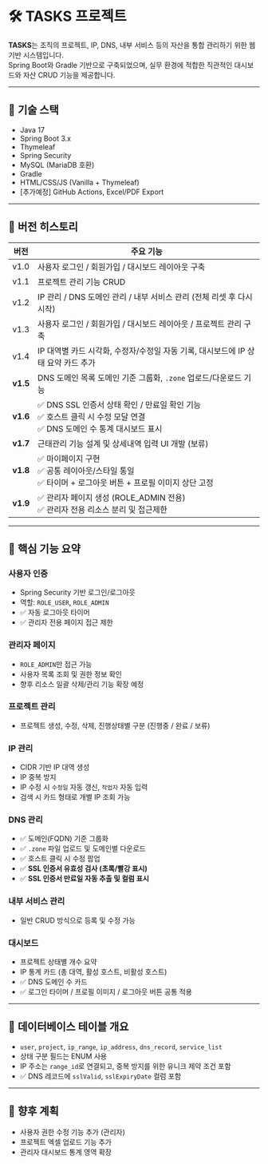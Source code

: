 # 🛠 TASKS 프로젝트

**TASKS**는 조직의 프로젝트, IP, DNS, 내부 서비스 등의 자산을 통합 관리하기 위한 웹 기반 시스템입니다.  
Spring Boot와 Gradle 기반으로 구축되었으며, 실무 환경에 적합한 직관적인 대시보드와 자산 CRUD 기능을 제공합니다.

---

## 🚀 기술 스택

- Java 17
- Spring Boot 3.x
- Thymeleaf
- Spring Security
- MySQL (MariaDB 호환)
- Gradle
- HTML/CSS/JS (Vanilla + Thymeleaf)
- [추가예정] GitHub Actions, Excel/PDF Export

---

## 📌 버전 히스토리

| 버전 | 주요 기능 |
|------|-----------|
| v1.0 | 사용자 로그인 / 회원가입 / 대시보드 레이아웃 구축 |
| v1.1 | 프로젝트 관리 기능 CRUD |
| v1.2 | IP 관리 / DNS 도메인 관리 / 내부 서비스 관리 (전체 리셋 후 다시시작) |
| v1.3 | 사용자 로그인 / 회원가입 / 대시보드 레이아웃 / 프로젝트 관리 구축 |
| v1.4 | IP 대역별 카드 시각화, 수정자/수정일 자동 기록, 대시보드에 IP 상태 요약 카드 추가 |
| **v1.5** | DNS 도메인 목록 도메인 기준 그룹화, `.zone` 업로드/다운로드 기능 |
| **v1.6** | ✅ DNS SSL 인증서 상태 확인 / 만료일 확인 기능<br>✅ 호스트 클릭 시 수정 모달 연결<br>✅ DNS 도메인 수 통계 대시보드 표시 |
| **v1.7** | 근태관리 기능 설계 및 상세내역 입력 UI 개발 (보류) |
| **v1.8** | ✅ 마이페이지 구현<br>✅ 공통 레이아웃/스타일 통일<br>✅ 타이머 + 로그아웃 버튼 + 프로필 이미지 상단 고정 |
| **v1.9** | ✅ 관리자 페이지 생성 (ROLE_ADMIN 전용)<br>✅ 관리자 전용 리소스 분리 및 접근제한 |

---

## 🔑 핵심 기능 요약

### 사용자 인증
- Spring Security 기반 로그인/로그아웃
- 역할: `ROLE_USER`, `ROLE_ADMIN`
- ✅ 자동 로그아웃 타이머
- ✅ 관리자 전용 페이지 접근 제한

### 관리자 페이지
- `ROLE_ADMIN`만 접근 가능
- 사용자 목록 조회 및 권한 정보 확인
- 향후 리소스 일괄 삭제/관리 기능 확장 예정

### 프로젝트 관리
- 프로젝트 생성, 수정, 삭제, 진행상태별 구분 (진행중 / 완료 / 보류)

### IP 관리
- CIDR 기반 IP 대역 생성
- IP 중복 방지
- IP 수정 시 `수정일` 자동 갱신, `작업자` 자동 입력
- 검색 시 카드 형태로 개별 IP 조회 가능

### DNS 관리
- ✅ 도메인(FQDN) 기준 그룹화
- ✅ `.zone` 파일 업로드 및 도메인별 다운로드
- ✅ 호스트 클릭 시 수정 팝업
- ✅ **SSL 인증서 유효성 검사 (초록/빨강 표시)**
- ✅ **SSL 인증서 만료일 자동 추출 및 컬럼 표시**

### 내부 서비스 관리
- 일반 CRUD 방식으로 등록 및 수정 가능

### 대시보드
- 프로젝트 상태별 개수 요약
- IP 통계 카드 (총 대역, 활성 호스트, 비활성 호스트)
- ✅ DNS 도메인 수 카드
- ✅ 로그인 타이머 / 프로필 이미지 / 로그아웃 버튼 공통 적용

---

## 📂 데이터베이스 테이블 개요

- `user`, `project`, `ip_range`, `ip_address`, `dns_record`, `service_list`
- 상태 구분 필드는 ENUM 사용
- IP 주소는 `range_id`로 연결되고, 중복 방지를 위한 유니크 제약 조건 포함
- ✅ DNS 레코드에 `sslValid`, `sslExpiryDate` 컬럼 포함

---

## 🧩 향후 계획

- 사용자 권한 수정 기능 추가 (관리자)
- 프로젝트 엑셀 업로드 기능 추가
- 관리자 대시보드 통계 영역 확장

